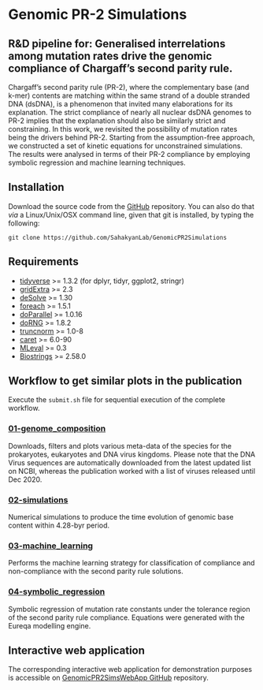 # Genomic PR-2 Simulations

## R&D pipeline for: Generalised interrelations among mutation rates drive the genomic compliance of Chargaff’s second parity rule.

Chargaff’s second parity rule (PR-2), where the complementary base (and k-mer) contents are matching within the same strand of a double stranded DNA (dsDNA), is a phenomenon that invited many elaborations for its explanation. The strict compliance of nearly all nuclear dsDNA genomes to PR-2 implies that the explanation should also be similarly strict and constraining. In this work, we revisited the possibility of mutation rates being the drivers behind PR-2. Starting from the assumption-free approach, we constructed a set of kinetic equations for unconstrained simulations. The results were analysed in terms of their PR-2 compliance by employing symbolic regression and machine learning techniques.

## Installation

Download the source code from the [GitHub](https://github.com/SahakyanLab/GenomicPR2Simulations) repository. You can also do that *via* a Linux/Unix/OSX command line, given that git is installed, by typing the following:

```
git clone https://github.com/SahakyanLab/GenomicPR2Simulations
```

## Requirements

* [tidyverse](https://cran.r-project.org/web/packages/tidyverse/index.html) >= 1.3.2 (for dplyr, tidyr, ggplot2, stringr)
* [gridExtra](https://cran.r-project.org/web/packages/gridExtra/index.html) >= 2.3
* [deSolve](https://cran.r-project.org/web/packages/deSolve/index.html) >= 1.30
* [foreach](https://cran.r-project.org/web/packages/foreach/index.html) >= 1.5.1
* [doParallel](https://cran.r-project.org/web/packages/doParallel/index.html)  >= 1.0.16
* [doRNG](https://cran.r-project.org/web/packages/doRNG/index.html) >= 1.8.2
* [truncnorm](https://cran.r-project.org/web/packages/truncnorm/index.html) >= 1.0-8
* [caret](https://cran.r-project.org/web/packages/caret/index.html) >= 6.0-90
* [MLeval](https://cran.r-project.org/web/packages/MLeval/index.html) >= 0.3
* [Biostrings](https://bioconductor.org/packages/release/bioc/html/Biostrings.html) >= 2.58.0

## Workflow to get similar plots in the publication
Execute the `submit.sh` file for sequential execution of the complete workflow.

### [01-genome_composition](https://github.com/SahakyanLab/GenomicPR2Simulations/tree/master/01-genome_composition)

Downloads, filters and plots various meta-data of the species for the prokaryotes, eukaryotes and DNA virus kingdoms. Please note that the DNA Virus sequences are automatically downloaded from the latest updated list on NCBI, whereas the publication worked with a list of viruses released until Dec 2020.

### [02-simulations](https://github.com/SahakyanLab/GenomicPR2Simulations/tree/master/02-simulations)
Numerical simulations to produce the time evolution of genomic base content within 4.28-byr period. 

### [03-machine_learning](https://github.com/SahakyanLab/GenomicPR2Simulations/tree/master/03-machine_learning)
Performs the machine learning strategy for classification of compliance and non-compliance with the second parity rule solutions. 

### [04-symbolic_regression](https://github.com/SahakyanLab/GenomicPR2Simulations/tree/master/04-symbolic_regression)

Symbolic regression of mutation rate constants under the tolerance region of the second parity rule compliance. Equations were generated with the Eureqa modelling engine.

## Interactive web application

The corresponding interactive web application for demonstration purposes is accessible on [GenomicPR2SimsWebApp GitHub](https://github.com/SahakyanLab/GenomicPR2SimsWebApp) repository.
